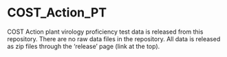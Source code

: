 # COST_Action_PT
COST Action plant virology proficiency test data is released from this repository. There are no raw data files in the repository. All data is released as zip files through the ‘release’ page (link at the top). 
